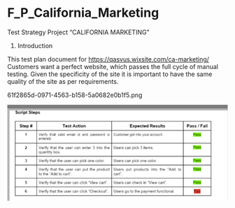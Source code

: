 # F_P_California_Marketing
Test Strategy
Project “CALIFORNIA MARKETING”

   1. Introduction
      
This test plan document for https://qasvus.wixsite.com/ca-marketing/
Customers want a perfect website, which passes the full cycle of manual testing. Given the specificity of
the site it is important to have the same quality of the site as per requirements.

61f2865d-0971-4563-b158-5a0682e0b1f5.png


![Image alt](https://github.com/annaelecconte/F_P_California_Marketing/blob/main/61f2865d-0971-4563-b158-5a0682e0b1f5.png)
